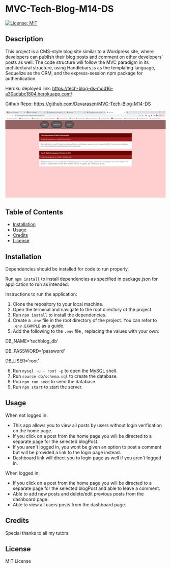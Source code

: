 # MVC-Tech-Blog-M14-DS

[![License: MIT](https://img.shields.io/badge/License-MIT-yellow.svg)](https://opensource.org/licenses/MIT)

## Description

This project is a CMS-style blog site similar to a Wordpress site, where developers can publish their blog posts and comment on other developers’ posts as well. 
The code structure will follow the MVC paradigm in its architectural structure, using Handlebars.js as the templating language, Sequelize as the ORM, and the express-session npm package for authentication.


Heroku deployed link: https://tech-blog-ds-mod16-a30adabc1804.herokuapp.com/

Github Repo: https://github.com/Devarasen/MVC-Tech-Blog-M14-DS

![Screenshot](./public/assets/Project%20Screenshot.PNG)

## Table of Contents

- [Installation](#installation)
- [Usage](#usage)
- [Credits](#credits)
- [License](#license)

## Installation

Dependencies should be installed for code to run properly.

Run `npm install` to install dependencies as specified in package.json for application to run as intended.

Instructions to run the application:

1.  Clone the repository to your local machine.
2.  Open the terminal and navigate to the root directory of the project.
3.  Run `npm install` to install the dependencies.
4.  Create a `.env` file in the root directory of the project. You can refer to `.env.EXAMPLE` as a guide.
5.  Add the following to the `.env` file , replacing the values with your own:

DB_NAME='techblog_db'

DB_PASSWORD='password'

DB_USER='root'

6. Run `mysql -u - root -p` to open the MySQL shell.
7. Run `source db/schema.sql` to create the database.
8. Run `npm run seed` to seed the database.
9. Run `npm start` to start the server.


## Usage

When not logged in:
- This app allows you to view all posts by users without login verification on the home page. 
- If you click on a post from the home page you will be directed to a separate page for the selected blogPost. 
- If you aren't logged in, you wont be given an option to post a comment but will be provided a link to the login page instead.
- Dashboard link will direct you to login page as well if you aren't logged in.


When logged in:
- If you click on a post from the home page you will be directed to a separate page for the selected blogPost and able to leave a comment.
- Able to add new posts and delete/edit previous posts from the dashboard page.
- Able to view all users posts from the dashboard page.



## Credits

Special thanks to all my tutors.

## License

MIT License

